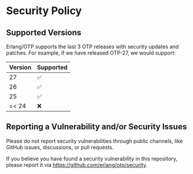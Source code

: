 
# Security Policy

## Supported Versions

Erlang/OTP supports the last 3 OTP releases with security updates and patches.
For example, if we have released OTP-27, we would support:

| Version | Supported          |
| ------- | ------------------ |
| 27      | :white_check_mark: |
| 26      | :white_check_mark: |
| 25      | :white_check_mark: |
| =< 24   | :x:               |


## Reporting a Vulnerability and/or Security Issues

Please do not report security vulnerabilities through public channels, like
GitHub issues, discussions, or pull requests.

If you believe you have found a security vulnerability in this repository,
please report it via https://github.com/erlang/otp/security.
